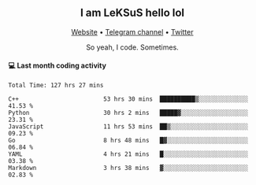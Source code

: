 <h2 align="center">I am LeKSuS hello lol</h2>
<div align="center">
  <a href="https://leksus.net">Website</a> •
  <a href="https://t.me/leksus_was_here">Telegram channel</a> •
  <a href="https://twitter.com/___LeKSuS___">Twitter</a>
</div>
<p align="center">So yeah, I code. Sometimes.</p>

#### :computer: Last month coding activity
<!--START_SECTION:waka-->

```text
Total Time: 127 hrs 27 mins

C++                        53 hrs 30 mins  ██████████▒░░░░░░░░░░░░░░   41.53 %
Python                     30 hrs 2 mins   █████▓░░░░░░░░░░░░░░░░░░░   23.31 %
JavaScript                 11 hrs 53 mins  ██▒░░░░░░░░░░░░░░░░░░░░░░   09.23 %
Go                         8 hrs 48 mins   █▓░░░░░░░░░░░░░░░░░░░░░░░   06.84 %
YAML                       4 hrs 21 mins   █░░░░░░░░░░░░░░░░░░░░░░░░   03.38 %
Markdown                   3 hrs 38 mins   ▓░░░░░░░░░░░░░░░░░░░░░░░░   02.83 %
```

<!--END_SECTION:waka-->

<!-- flag{4_l0t_0f_1nter35t1ng_th1ng5_4r3_1n_publ1c_d0m41n} -->
